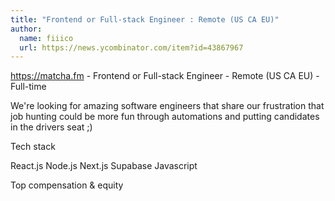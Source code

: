 ```yaml
---
title: "Frontend or Full-stack Engineer : Remote (US CA EU)"
author:
  name: fiiico
  url: https://news.ycombinator.com/item?id=43867967
---
```

<a href="https:&#x2F;&#x2F;matcha.fm" rel="nofollow">https:&#x2F;&#x2F;matcha.fm</a> - Frontend or Full-stack Engineer - Remote (US CA EU) - Full-time

We&#x27;re looking for amazing software engineers that share our frustration that job hunting could be more fun through automations and putting candidates in the drivers seat ;)

Tech stack

React.js
Node.js
Next.js
Supabase
Javascript

Top compensation &amp; equity
<JobApplication />
